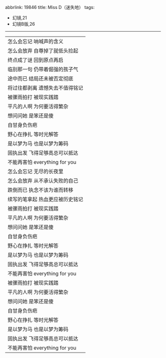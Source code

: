 abbrlink: 19846
title: Miss D（迷失地）
tags:
  - 幻镜,21
  - 幻镜B版,26
---
|      |
|--|
|怎么会忘记 呐喊声的含义|
|怎么会放弃 自尊掉了就低头捡起|
|终点成了谜 回到原点再启|
|临别那一句 仍带着倔强的孩子气|
|途中而已 结局还未被否定彻底|
|将过往都剥离 遗憾失去不值得铭记|
|被骤雨拍打 被现实践踏|
|平凡的人啊 为何要活得繁杂|
|想问问她 是笨还是傻|
|自甘身负伤疤|
|野心在挣扎 等时光解答|
|是以梦为马 也是以梦为筹码|
|固执出发 飞得足够高总可以抵达|
|不能再害怕 everything for you|
|怎么会忘记 无尽的长夜里|
|怎么会放弃 从不承认失败的自己|
|跌倒而已 执念不该为谁而转移|
|续写的笔拿起 热血更应被历史铭记|
|被骤雨拍打 被现实践踏|
|平凡的人啊 为何要活得繁杂|
|想问问她 是笨还是傻|
|自甘身负伤疤|
|野心在挣扎 等时光解答|
|是以梦为马 也是以梦为筹码|
|固执出发 飞得足够高总可以抵达|
|不能再害怕 everything for you|
|被骤雨拍打 被现实践踏|
|平凡的人啊 为何要活得繁杂|
|想问问她 是笨还是傻|
|自甘身负伤疤|
|野心在挣扎 等时光解答|
|是以梦为马 也是以梦为筹码|
|固执出发 飞得足够高总可以抵达|
|不能再害怕 everything for you|